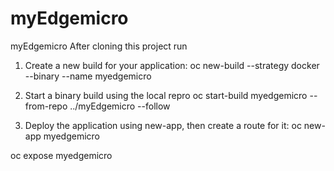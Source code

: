 # myEdgemicro

myEdgemicro
After cloning this project run

1. Create a new build for your application:
oc new-build --strategy docker --binary --name myedgemicro

2. Start a binary build using the local repro
oc start-build myedgemicro --from-repo ../myEdgemicro --follow

3. Deploy the application using new-app, then create a route for it:
oc new-app myedgemicro

oc expose myedgemicro
